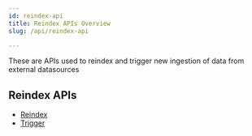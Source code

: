 ```yaml
---
id: reindex-api
title: Reindex APIs Overview
slug: /api/reindex-api

---
```


These are APIs used to reindex and trigger new ingestion of data from external datasources


## Reindex APIs

- [Reindex](reindex)
- [Trigger](trigger)
